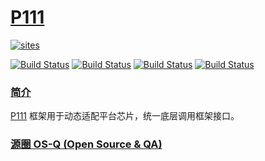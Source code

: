 # [P111](https://github.com/OS-Q/P111)

[![sites](http://182.61.61.133/link/resources/OSQ.png)](http://www.OS-Q.com)

[![Build Status](https://github.com/OS-Q/P111/workflows/CI/badge.svg)](https://github.com/OS-Q/P111/actions/workflows/CI.yml)
[![Build Status](https://github.com/OS-Q/P111/workflows/CD/badge.svg)](https://github.com/OS-Q/P111/actions/workflows/CD.yml)
[![Build Status](https://circleci.com/gh/OS-Q/P111.svg?style=svg)](https://circleci.com/gh/OS-Q/P111)
[![Build Status](https://cloud.drone.io/api/badges/OS-Q/P111/status.svg)](https://cloud.drone.io/OS-Q/P111)

### [简介](https://github.com/OS-Q/P111/wiki)


[P111](https://github.com/OS-Q/P111) 框架用于动态适配平台芯片，统一底层调用框架接口。


### [源圈 OS-Q (Open Source & QA) ](http://www.OS-Q.com)
